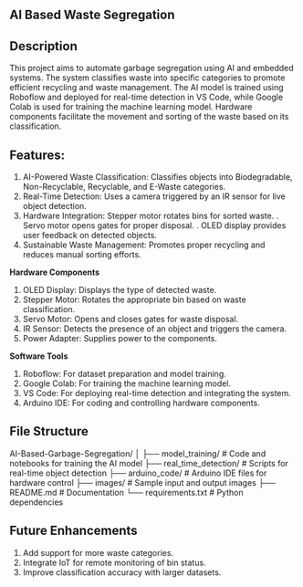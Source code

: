 ## **AI Based Waste Segregation**

## **Description**
  This project aims to automate garbage segregation using AI and embedded systems. The system classifies waste into specific categories to promote efficient recycling and waste management. The AI model is trained using Roboflow and deployed for real-time detection in VS Code, while Google Colab is used for training the machine learning model. Hardware components facilitate the movement and sorting of the waste based on its classification.

## **Features:**
1. AI-Powered Waste Classification: Classifies objects into Biodegradable, Non-Recyclable, Recyclable, and E-Waste categories.
2. Real-Time Detection: Uses a camera triggered by an IR sensor for live object detection.
3. Hardware Integration: Stepper motor rotates bins for sorted waste.
   . Servo motor opens gates for proper disposal.
   . OLED display provides user feedback on detected objects.
4. Sustainable Waste Management: Promotes proper recycling and reduces manual sorting efforts.

**Hardware Components**
1. OLED Display: Displays the type of detected waste.
2. Stepper Motor: Rotates the appropriate bin based on waste classification.
3. Servo Motor: Opens and closes gates for waste disposal.
4. IR Sensor: Detects the presence of an object and triggers the camera.
5. Power Adapter: Supplies power to the components.

**Software Tools**
1. Roboflow: For dataset preparation and model training.
2. Google Colab: For training the machine learning model.
3. VS Code: For deploying real-time detection and integrating the system.
4. Arduino IDE: For coding and controlling hardware components.

## **File Structure**
AI-Based-Garbage-Segregation/
│
├── model_training/               # Code and notebooks for training the AI model
├── real_time_detection/          # Scripts for real-time object detection
├── arduino_code/                 # Arduino IDE files for hardware control
├── images/                       # Sample input and output images
├── README.md                     # Documentation
└── requirements.txt              # Python dependencies

## **Future Enhancements**
1. Add support for more waste categories.
2. Integrate IoT for remote monitoring of bin status.
3. Improve classification accuracy with larger datasets.
